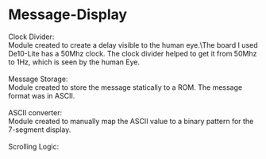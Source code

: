 # Message-Display
Clock Divider:\
Module created to create a delay visible to the human eye.\The board I used De10-Lite has a 50Mhz clock.
The clock divider helped to get it from 50Mhz to 1Hz, which is seen by the human Eye. <br><br>
Message Storage:\
Module created to store the message statically to a ROM. The message format was in ASCII. <br><br>
ASCII converter:\
Module created to manually map the ASCII value to a binary pattern for the 7-segment display.  <br><br>
Scrolling Logic:
